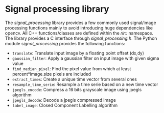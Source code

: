 
# Signal processing library

The *signal_processing* library provides a few commonly used signal/image processing functions mainly to avoid introducing huge dependencies like opencv. All C++ functions/classes are defined within the *rir::* namespace. The library provides a C interface through *signal_processing.h*. 
The Python module *signal_processing* provides the following functions:

-	```translate```: Translate input image by a floating point offset (dx,dy)
-	```gaussian_filter```: Apply a gaussian filter on input image with given sigma value
-	```find_median_pixel```: Find the pixel value from which at least percent*image.size pixels are included
-	```extract_times```: Create a unique time vector from several ones
-	```resample_time_serie```: Resample a time serie based on a new time vector
-	```jpegls_encode```: Compress a 16 bits grayscale image using jpegls algorithm
-	```jpegls_decode```: Decode a jpegls compressed image
-	```label_image```: Closed Component Labelling algorithm
